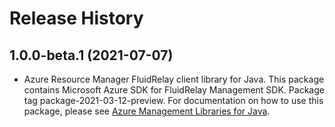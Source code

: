 # Release History

## 1.0.0-beta.1 (2021-07-07)

- Azure Resource Manager FluidRelay client library for Java. This package contains Microsoft Azure SDK for FluidRelay Management SDK.  Package tag package-2021-03-12-preview. For documentation on how to use this package, please see [Azure Management Libraries for Java](https://aka.ms/azsdk/java/mgmt).
